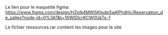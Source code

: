 Le lien pour le maquette figma: https://www.figma.com/design/HZpIk4MWSKlpdeSwKPhdHc/Reservation_de_salles?node-id=0%3A1&t=16WlDIcrKCW0UkTs-1

Le fichier ressources.rar contient les images pour le site
